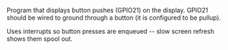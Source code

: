 Program that displays button pushes (GPIO21) on the display.
GPIO21 should be wired to ground through a button (it is
configured to be pullup).

Uses interrupts so button presses are enqueued -- slow screen refresh
shows them spool out.

